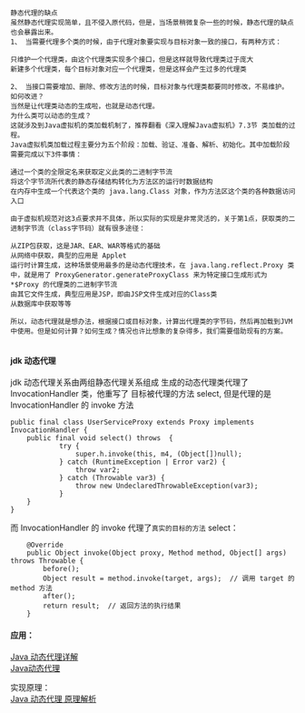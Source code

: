 ```
静态代理的缺点
虽然静态代理实现简单，且不侵入原代码，但是，当场景稍微复杂一些的时候，静态代理的缺点也会暴露出来。
1、 当需要代理多个类的时候，由于代理对象要实现与目标对象一致的接口，有两种方式：

只维护一个代理类，由这个代理类实现多个接口，但是这样就导致代理类过于庞大
新建多个代理类，每个目标对象对应一个代理类，但是这样会产生过多的代理类

2、 当接口需要增加、删除、修改方法的时候，目标对象与代理类都要同时修改，不易维护。
如何改进？
当然是让代理类动态的生成啦，也就是动态代理。
为什么类可以动态的生成？
这就涉及到Java虚拟机的类加载机制了，推荐翻看《深入理解Java虚拟机》7.3节 类加载的过程。
Java虚拟机类加载过程主要分为五个阶段：加载、验证、准备、解析、初始化。其中加载阶段需要完成以下3件事情：

通过一个类的全限定名来获取定义此类的二进制字节流
将这个字节流所代表的静态存储结构转化为方法区的运行时数据结构
在内存中生成一个代表这个类的 java.lang.Class 对象，作为方法区这个类的各种数据访问入口

由于虚拟机规范对这3点要求并不具体，所以实际的实现是非常灵活的，关于第1点，获取类的二进制字节流（class字节码）就有很多途径：

从ZIP包获取，这是JAR、EAR、WAR等格式的基础
从网络中获取，典型的应用是 Applet
运行时计算生成，这种场景使用最多的是动态代理技术，在 java.lang.reflect.Proxy 类中，就是用了 ProxyGenerator.generateProxyClass 来为特定接口生成形式为 *$Proxy 的代理类的二进制字节流
由其它文件生成，典型应用是JSP，即由JSP文件生成对应的Class类
从数据库中获取等等

所以，动态代理就是想办法，根据接口或目标对象，计算出代理类的字节码，然后再加载到JVM中使用。但是如何计算？如何生成？情况也许比想象的复杂得多，我们需要借助现有的方案。


```

#### jdk 动态代理
jdk 动态代理关系由两组静态代理关系组成
生成的动态代理类代理了 InvocationHandler 类，他重写了 目标被代理的方法  select, 但是代理的是 InvocationHandler 的 invoke 方法  

```
public final class UserServiceProxy extends Proxy implements InvocationHandler {
    public final void select() throws  {
            try {
                super.h.invoke(this, m4, (Object[])null);
            } catch (RuntimeException | Error var2) {
                throw var2;
            } catch (Throwable var3) {
                throw new UndeclaredThrowableException(var3);
            }
    }
}
```
而 InvocationHandler 的 invoke 代理了`真实的目标的方法`  select：  
```
    @Override
    public Object invoke(Object proxy, Method method, Object[] args) throws Throwable {
        before();
        Object result = method.invoke(target, args);  // 调用 target 的 method 方法
        after();
        return result;  // 返回方法的执行结果
    }
```













#### 应用：  
[Java 动态代理详解](https://juejin.im/post/5c1ca8df6fb9a049b347f55c)  
[Java动态代理](https://juejin.im/post/5ad3e6b36fb9a028ba1fee6a)  

实现原理：  
[Java 动态代理 原理解析](https://juejin.im/entry/59c89ea75188257e82678dbe)  










